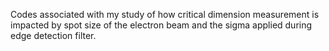 Codes associated with my study of how critical dimension measurement is impacted by spot size of the electron beam and the sigma applied during edge detection filter.


